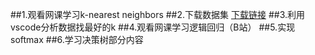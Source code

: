 ##1.观看网课学习k-nearest neighbors
##2.下载数据集
[下载链接](http://archive.ics.uci.edu/ml)
##3.利用vscode分析数据找最好的k
##4.观看网课学习逻辑回归（B站）
##5.实现softmax
##6.学习决策树部分内容